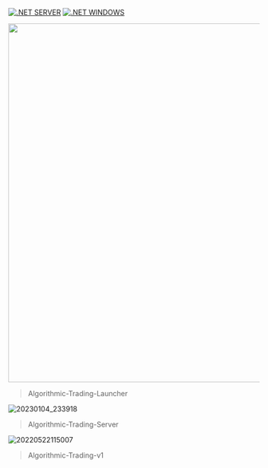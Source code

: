 [![.NET SERVER](https://github.com/Share-Invest/Algorithmic-Trading/actions/workflows/server.yml/badge.svg?event=push)](https://github.com/Share-Invest/Algorithmic-Trading/actions/workflows/server.yml) [![.NET WINDOWS](https://github.com/Share-Invest/Algorithmic-Trading/actions/workflows/windows-desktop.yml/badge.svg)](https://github.com/Share-Invest/Algorithmic-Trading/actions/workflows/windows-desktop.yml)

<img height=720 src=https://user-images.githubusercontent.com/48705422/210582292-1372dc19-35df-4aa3-a39f-dfc612d72972.png><blockquote>Algorithmic-Trading-Launcher</blockquote>![20230104_233918](https://user-images.githubusercontent.com/48705422/210583860-7d5cd785-d183-4137-8977-1e17a472565e.png)<blockquote>Algorithmic-Trading-Server</blockquote>![20220522115007](https://user-images.githubusercontent.com/48705422/203870756-fb14b40a-bab6-4808-8d8a-3e233dc29a70.png)
<blockquote>Algorithmic-Trading-v1</blockquote>

